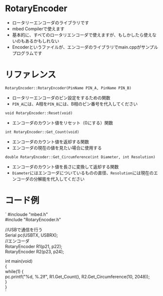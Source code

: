 # RotaryEncoder
- ロータリーエンコーダのライブラリです  
- mbed Compilerで使えます  
- 基本的に、すべてのロータリエンコーダで使えますが、もしかしたら使えないのもあるかもしれない  
- Encoderというファイルが、エンコーダのライブラリでmain.cppがサンプルプログラムです  

# リファレンス 
`RotaryEncoder::RotaryEncoder(PinName PIN_A, PinName PIN_B)`  
- ロータリーエンコーダのピン設定をするための関数  
- `PIN_A`には、A相を`PIN_B`には、B相のピン番号を代入してください    

`void RotaryEncoder::Reset(void)`  
- エンコーダのカウント値をリセット（0にする）関数  

`int RotaryEncoder::Get_Count(void)`
- エンコーダのカウント値を返却する関数  
- エンコーダの現在の値を見たい場合に使用する  

`double RotaryEncoder::Get_Circumference(int Diameter, int Resolution)`  
- エンコーダのカウント値を長さに変換して返却する関数
- `Diameter`にはエンコーダについているものの直径、`Resolution`には現在のエンコーダの分解能を代入してください  

# コード例  
`
#incloude "mbed.h"  
#include "RotaryEncoder.h"  
  
//USBで通信を行う  
Serial pc(USBTX, USBRX);  
//エンコーダ  
RotaryEncoder R1(p21, p22);  
RotaryEncoder R2(p23, p24);  
  
int main(void)  
{  
    while(1) {  
        pc.printf("%d, %.2lf", R1.Get_Count(), R2.Get_Circumference(10, 2048));  
    }  
}  
`
